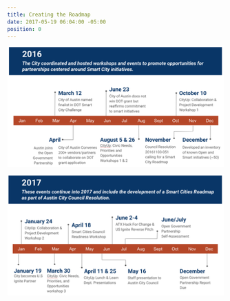 ```yaml
---
title: Creating the Roadmap
date: 2017-05-19 06:04:00 -05:00
position: 0
---
```



![Journey to Smart City Foundation - 2016.png](/uploads/Journey%20to%20Smart%20City%20Foundation%20-%202016.png)

![Journey to Smart City Foundation - 2017.png](/uploads/Journey%20to%20Smart%20City%20Foundation%20-%202017.png)

